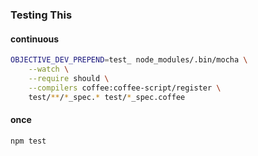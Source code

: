 ### Testing This

#### continuous

```bash
OBJECTIVE_DEV_PREPEND=test_ node_modules/.bin/mocha \
    --watch \
    --require should \
    --compilers coffee:coffee-script/register \
    test/**/*_spec.* test/*_spec.coffee
```

#### once

```bash
npm test
```
